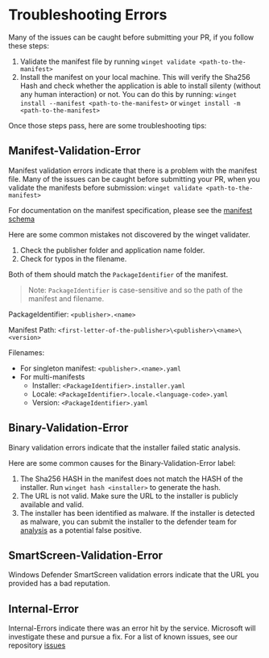 # Troubleshooting Errors
Many of the issues can be caught before submitting your PR, if you follow these steps:
1) Validate the manifest file by running ```winget validate <path-to-the-manifest>```
2) Install the manifest on your local machine.  This will verify the Sha256 Hash and check whether the application is able to install silenty (without any human interaction) or not.  You can do this by running: ```winget install --manifest <path-to-the-manifest>``` or ```winget install -m <path-to-the-manifest>```

Once those steps pass, here are some troubleshooting tips:

## Manifest-Validation-Error 
Manifest validation errors indicate that there is a problem with the manifest file.  Many of the issues can be caught before submitting your PR, when you validate the manifests before submission:  ```winget validate <path-to-the-manifest>```

For documentation on the manifest specification, please see the [manifest schema](/doc/manifest/schema)

Here are some common mistakes not discovered by the winget validater.

1) Check the publisher folder and application name folder. 
2) Check for typos in the filename.

Both of them should match the `PackageIdentifier` of the manifest.
> Note: `PackageIdentifier` is case-sensitive and so the path of the manifest and filename.

PackageIdentifier: `<publisher>.<name>`

Manifest Path: `<first-letter-of-the-publisher>\<publisher>\<name>\<version>`

Filenames: 
- For singleton manifest: `<publisher>.<name>.yaml`
- For multi-manifests
  - Installer: `<PackageIdentifier>.installer.yaml`
  - Locale: `<PackageIdentifier>.locale.<language-code>.yaml`
  - Version: `<PackageIdentifier>.yaml`
  
## Binary-Validation-Error
Binary validation errors indicate that the installer failed static analysis.  

Here are some common causes for the Binary-Validation-Error label:
1) The Sha256 HASH in the manifest does not match the HASH of the installer. Run ```winget hash <installer>``` to generate the hash.
2) The URL is not valid. Make sure the URL to the installer is publicly available and valid.
3) The installer has been identified as malware.  If the installer is detected as malware, you can submit the installer to the defender team for [analysis](https://docs.microsoft.com/windows/security/threat-protection/windows-defender-antivirus/antivirus-false-positives-negatives#submit-a-file-to-microsoft-for-analysis) as a potential false positive.

## SmartScreen-Validation-Error
Windows Defender SmartScreen validation errors indicate that the URL you provided has a bad reputation.

## Internal-Error
Internal-Errors indicate there was an error hit by the service.  Microsoft will investigate these and pursue a fix.  For a list of known issues, see our repository [issues](https://github.com/microsoft/winget-pkgs/issues)



